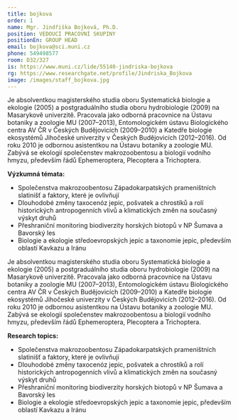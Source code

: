 ```yaml
---
title: bojkova
order: 1
name: Mgr. Jindřiška Bojková, Ph.D.
position: VEDOUCÍ PRACOVNÍ SKUPINY
positionEn: GROUP HEAD
email: bojkova@sci.muni.cz
phone: 549498577
room: D32/327
is: https://www.muni.cz/lide/55140-jindriska-bojkova
rg: https://www.researchgate.net/profile/Jindriska_Bojkova
image: /images/staff_bojkova.jpg
---
```

<div class="cz">


Je absolventkou magisterského studia oboru Systematická biologie a ekologie (2005) a postgraduálního studia oboru hydrobiologie (2009) na Masarykově univerzitě. Pracovala jako odborná pracovnice na Ústavu botaniky a zoologie MU (2007–2013), Entomologickém ústavu Biologického centra AV ČR v Českých Budějovicích (2009–2010) a Katedře biologie ekosystémů Jihočeské univerzity v Českých Budějovicích (2012–2016). Od roku 2010 je odbornou asistentkou na
Ústavu botaniky a zoologie MU. Zabývá se ekologií společenstev makrozoobentosu a biologií vodního hmyzu, především řádů Ephemeroptera, Plecoptera a Trichoptera.

**Výzkumná témata:**

* Společenstva makrozoobentosu Západokarpatských prameništních slatinišť a faktory, které je
  ovlivňují
* Dlouhodobé změny taxocenóz jepic, pošvatek a chrostíků a rolí historických antropogenních
  vlivů a klimatických změn na současný výskyt druhů
* Přeshraniční monitoring biodiverzity horských biotopů v NP Šumava a Bavorský les
* Biologie a ekologie středoevropských jepic a taxonomie jepic, především oblastí Kavkazu a
      Iránu

</div>

<div class="en">


Je absolventkou magisterského studia oboru Systematická biologie a ekologie (2005) a postgraduálního studia oboru hydrobiologie (2009) na Masarykově univerzitě. Pracovala jako odborná pracovnice na Ústavu botaniky a zoologie MU (2007–2013), Entomologickém ústavu Biologického centra AV ČR v Českých Budějovicích (2009–2010) a Katedře biologie ekosystémů Jihočeské univerzity v Českých Budějovicích (2012–2016). Od roku 2010 je odbornou asistentkou na
Ústavu botaniky a zoologie MU. Zabývá se ekologií společenstev makrozoobentosu a biologií vodního hmyzu, především řádů Ephemeroptera, Plecoptera a Trichoptera.

**Research topics:**

* Společenstva makrozoobentosu Západokarpatských prameništních slatinišť a faktory, které je
  ovlivňují
* Dlouhodobé změny taxocenóz jepic, pošvatek a chrostíků a rolí historických antropogenních
  vlivů a klimatických změn na současný výskyt druhů
* Přeshraniční monitoring biodiverzity horských biotopů v NP Šumava a Bavorský les
* Biologie a ekologie středoevropských jepic a taxonomie jepic, především oblastí Kavkazu a
      Iránu

</div>
